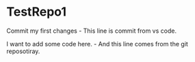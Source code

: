 # TestRepo1
Commit my first changes - This line is commit from vs code.

I want to add some code here. - And this line comes from the git reposotiray.
